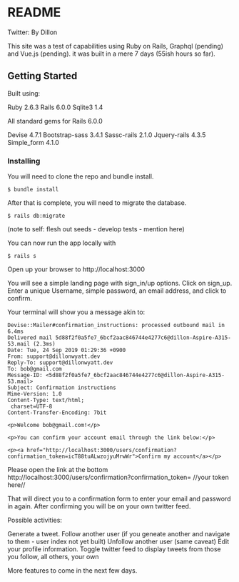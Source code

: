 # README

Twitter: By Dillon

This site was a test of capabilities using Ruby on Rails, Graphql (pending) and Vue.js (pending). it was built in a mere 7 days (55ish hours so far).

## Getting Started

Built using:

Ruby 2.6.3
Rails 6.0.0
Sqlite3 1.4

All standard gems for Rails 6.0.0

Devise 4.7.1
Bootstrap-sass 3.4.1
Sassc-rails 2.1.0
Jquery-rails 4.3.5
Simple_form 4.1.0


### Installing

You will need to clone the repo and bundle install.
```
$ bundle install
```

After that is complete, you will need to migrate the database.

```
$ rails db:migrate
```


(note to self: flesh out seeds - develop tests - mention here)


You can now run the app locally with

```
$ rails s
```

Open up your browser to http://localhost:3000

You will see a simple landing page with sign_in/up options. Click on sign_up. Enter a unique Username, simple password, an email address, and click to confirm.

Your terminal will show you a message akin to:

```
Devise::Mailer#confirmation_instructions: processed outbound mail in 6.4ms
Delivered mail 5d88f2f0a5fe7_6bcf2aac846744e4277c6@dillon-Aspire-A315-53.mail (2.3ms)
Date: Tue, 24 Sep 2019 01:29:36 +0900
From: support@dillonwyatt.dev
Reply-To: support@dillonwyatt.dev
To: bob@gmail.com
Message-ID: <5d88f2f0a5fe7_6bcf2aac846744e4277c6@dillon-Aspire-A315-53.mail>
Subject: Confirmation instructions
Mime-Version: 1.0
Content-Type: text/html;
 charset=UTF-8
Content-Transfer-Encoding: 7bit

<p>Welcome bob@gmail.com!</p>

<p>You can confirm your account email through the link below:</p>

<p><a href="http://localhost:3000/users/confirmation?confirmation_token=icT88tuALwzojyuMrwWr">Confirm my account</a></p>

```

Please open the link at the bottom http://localhost:3000/users/confirmation?confirmation_token= //your token here//

That will direct you to a confirmation form to enter your email and password in again. After confirming you will be on your own twitter feed.


Possible activities:

Generate a tweet.
Follow another user (if you geneate another and navigate to them - user index not yet built)
Unfollow another user (same caveat)
Edit your profile information.
Toggle twitter feed to display tweets from those you follow, all others, your own

More features to come in the next few days.
